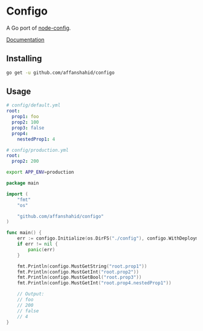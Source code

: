 # Configo

A Go port of [node-config](https://github.com/lorenwest/node-config).

[Documentation](https://pkg.go.dev/github.com/affanshahid/configo)

## Installing

```sh
go get -u github.com/affanshahid/configo
```

## Usage

```yml
# config/default.yml
root:
  prop1: foo
  prop2: 100
  prop3: false
  prop4:
    nestedProp1: 4
```

```yml
# config/production.yml
root:
  prop2: 200
```

```sh
export APP_ENV=production
```

```go
package main

import (
	"fmt"
	"os"

	"github.com/affanshahid/configo"
)

func main() {
	err := configo.Initialize(os.DirFS("./config"), configo.WithDeploymentFromEnv("APP_ENV"))
	if err != nil {
		panic(err)
	}

	fmt.Println(configo.MustGetString("root.prop1"))
	fmt.Println(configo.MustGetInt("root.prop2"))
	fmt.Println(configo.MustGetBool("root.prop3"))
	fmt.Println(configo.MustGetInt("root.prop4.nestedProp1"))

	// Output:
	// foo
	// 200
	// false
	// 4
}
```
